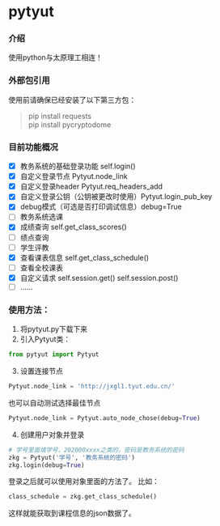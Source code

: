 # pytyut

### 介绍
使用python与太原理工相连！

### 外部包引用
使用前请确保已经安装了以下第三方包：
>pip install requests
><br>
> pip install pycryptodome

### 目前功能概况
- [x] 教务系统的基础登录功能 self.login()
- [x] 自定义登录节点 Pytyut.node_link
- [x] 自定义登录header Pytyut.req_headers_add
- [x] 自定义登录公钥（公钥被更改时使用）Pytyut.login_pub_key
- [x] debug模式（可选是否打印调试信息）debug=True
- [ ] 教务系统选课
- [x] 成绩查询 self.get_class_scores()
- [ ] 绩点查询
- [ ] 学生评教
- [x] 查看课表信息 self.get_class_schedule()
- [ ] 查看全校课表
- [x] 自定义请求 self.session.get() self.session.post()
- [ ] ……

### 使用方法：
1. 将pytyut.py下载下来
2. 引入Pytyut类：
```python
from pytyut import Pytyut
```
3. 设置连接节点
```python
Pytyut.node_link = 'http://jxgl1.tyut.edu.cn/'
```
也可以自动测试选择最佳节点
```python
Pytyut.node_link = Pytyut.auto_node_chose(debug=True)
```
4. 创建用户对象并登录
```python
# 学号里面填学号，202000xxxx之类的，密码是教务系统的密码
zkg = Pytyut('学号', '教务系统的密码')
zkg.login(debug=True)
```
登录之后就可以使用对象里面的方法了。
比如：
```python
class_schedule = zkg.get_class_schedule()
```
这样就能获取到课程信息的json数据了。